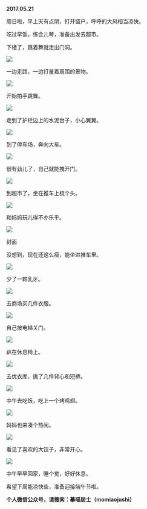 
          
            
**2017.05.21**

周日啦，早上天有点阴，打开窗户，呼呼的大风相当凉快。

吃过早饭，练会儿琴，准备出发去超市。

下楼了，跳着舞就走出门洞。




![](img/51001-05e416fd48b5a134.jpg)




一边走路，一边打量着周围的景物。




![](img/51001-ac6656e73677c4f7.jpg)




开始拍手跳舞。




![](img/51001-d993701efa0bf417.jpg)




走到了护栏边上的水泥台子，小心翼翼。




![](img/51001-11ebe8ad5d2d9104.jpg)




到了停车场，奔向大车。




![](img/51001-b15bebbcb25af554.jpg)




很有劲儿了，自己就能拽开门。




![](img/51001-3be79986e34bb6a3.jpg)




到超市了，坐在推车上梳个头。




![](img/51001-a8b765ddc23660ee.jpg)




和妈妈玩儿得不亦乐乎。




![](img/51001-5f43df28b3c2819c.jpg)

封面


没想到，现在还这么瘦，能坐进推车里。




![](img/51001-986ffc8c94dfa578.jpg)




少了一颗乳牙。




![](img/51001-63470d5b9b881808.jpg)




去商场买几件衣服。




![](img/51001-bd823ddc286f9841.jpg)




自己按电梯关门。




![](img/51001-5b5c1cd4b1d4795f.jpg)




趴在休息椅上。




![](img/51001-7b0278d3deb8931c.jpg)




去优衣库，挑了几件背心和短裤。




![](img/51001-b02bdbbcfcd14b80.jpg)




中午去吃饭，吃上一个烤鸡翅。




![](img/51001-e2ce3402831e0f06.jpg)




妈妈也来凑个热闹。




![](img/51001-edc8b4ef3ddab4ed.jpg)




看见了喜欢的大饺子，非常开心。




![](img/51001-b60f8724443371a3.jpg)




中午早早回家，睡个觉，好好休息。

希望下周能凉快些，准备迎接端午节啦。


**个人微信公众号，请搜索：摹喵居士（momiaojushi）**

          
        